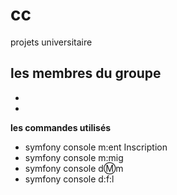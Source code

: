 # cc

projets universitaire 

**les membres du groupe**
-
-
-
 **les commandes utilisés**
- symfony console m:ent Inscription
- symfony console m:mig
- symfony console d:m:m
- symfony console d:f:l
